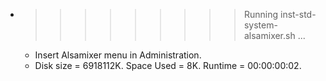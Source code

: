 * >>>>>>>>> Running inst-std-system-alsamixer.sh ...
  * Insert Alsamixer menu in Administration.
  * Disk size = 6918112K. Space Used = 8K. Runtime = 00:00:00:02.
